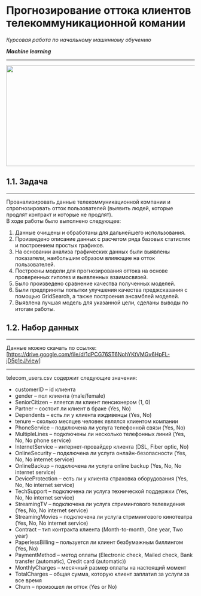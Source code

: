 # Прогнозирование оттока клиентов телекоммуникационной комании

*Курсовая работа по начальному машинному обучению*

***Machine learning***

***
<img src="https://img.freepik.com/premium-vector/flat-bundle-business-design-illustration_205077-4229.jpg?w=1380" width="626" height="269" />

## 1.1. Задача
***
Проанализировать данные телекоммуникационной компании и спрогнозировать отток пользователей (выявить людей, которые продлят контракт и которые не продлят).
<br>
В ходе работы было выполнено следующее: 
1. Данные очищены и обработаны для дальнейшего использования.
1. Произведено описание данных с расчетом ряда базовых статистик и построением простых графиков.
2. На основании анализа графических данных были выявлены показатели, наибольшим образом влияющие на отток пользователей.
3. Построены модели для прогнозирования оттока на основе проверенных гипотез и выявленных взаимосвязей. 
4. Было произведено сравнение качества полученных моделей.
5. Были предприняты попытки улучшения качества преджсказания с помощью GridSearch, а также построения ансамблей моделей.
6. Выявлена лучшая модель для указанной цели, сделаны выводы по итогам работы.

## 1.2. Набор данных
***
Данные можно скачать по ссылке:
[https://drive.google.com/file/d/1dPCG76ST6NohYKtVMGv6HpFL-jD5p1eJ/view]
***
telecom_users.csv содержит следующие значения:
- customerID – id клиента
- gender – пол клиента (male/female)
- SeniorCitizen – яляется ли клиент пенсионером (1, 0)
- Partner – состоит ли клиент в браке (Yes, No)
- Dependents – есть ли у клиента иждивенцы (Yes, No)
- tenure – сколько месяцев человек являлся клиентом компании
- PhoneService – подключена ли услуга телефонной связи (Yes, No)
- MultipleLines – подключены ли несколько телефонных линий (Yes, No, No phone service)
- InternetService – интернет-провайдер клиента (DSL, Fiber optic, No)
- OnlineSecurity – подключена ли услуга онлайн-безопасности (Yes, No, No internet service)
- OnlineBackup – подключена ли услуга online backup (Yes, No, No internet service)
- DeviceProtection – есть ли у клиента страховка оборудования (Yes, No, No internet service)
- TechSupport – подключена ли услуга технической поддержки (Yes, No, No internet service)
- StreamingTV – подключена ли услуга стримингового телевидения (Yes, No, No internet service)
- StreamingMovies – подключена ли услуга стримингового кинотеатра (Yes, No, No internet service)
- Contract – тип контракта клиента (Month-to-month, One year, Two year)
- PaperlessBilling – пользуется ли клиент безбумажным биллингом (Yes, No)
- PaymentMethod – метод оплаты (Electronic check, Mailed check, Bank transfer (automatic), Credit card (automatic))
- MonthlyCharges – месячный размер оплаты на настоящий момент
- TotalCharges – общая сумма, которую клиент заплатил за услуги за все время
- Churn – произошел ли отток (Yes or No)
